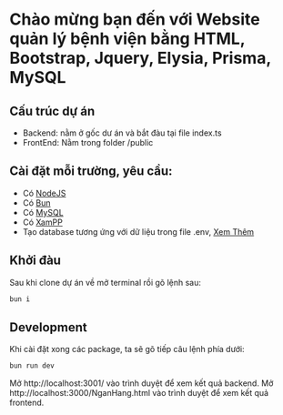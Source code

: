 # Chào mừng bạn đến với Website quản lý bệnh viện bằng HTML, Bootstrap, Jquery, Elysia, Prisma, MySQL

## Cấu trúc dự án
+ Backend: nằm ở gốc dư án và bắt đàu tại file index.ts
+ FrontEnd: Nằm trong folder /public

## Cài đặt mỗi trường, yêu cầu:
+ Có [NodeJS](https://nodejs.org/en/download/prebuilt-installer)
+ Có [Bun](https://bun.sh/docs/installation)
+ Có [MySQL](https://dev.mysql.com/downloads/installer/)
+ Có [XamPP](https://www.apachefriends.org/download.html)
+ Tạo database tương ứng với dữ liệu trong file .env, [Xem Thêm](https://www.prisma.io/docs/getting-started/setup-prisma/start-from-scratch/relational-databases/connect-your-database-typescript-mysql)

## Khởi đàu
Sau khi clone dự án về mở terminal rồi gõ lệnh sau:
```bash
bun i
```

## Development
Khi cài đặt xong các package, ta sẽ gõ tiếp câu lệnh phía dưới:
```bash
bun run dev
```

Mở http://localhost:3001/ vào trình duyệt để xem kết quả backend.
Mở http://localhost:3000/NganHang.html vào trình duyệt để xem kết quả frontend.
